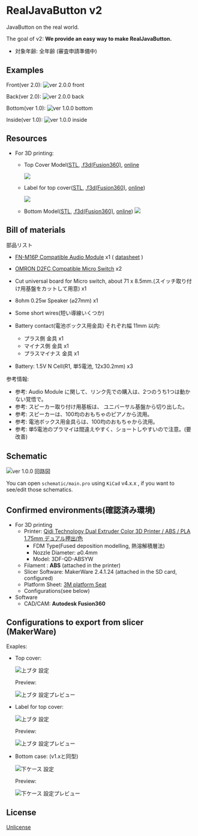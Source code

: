 # RealJavaButton v2

JavaButton on the real world.

The goal of v2: **We provide an easy way to make RealJavaButton.**

* 対象年齢: 全年齢 (審査申請準備中)

## Examples

Front(ver 2.0):
![ver 2.0.0 front](./images/examples-ver2_0_0-00.jpg)

Back(ver 2.0):
![ver 2.0.0 back](./images/examples-ver2_0_0-01.jpg)

Bottom(ver 1.0):
![ver 1.0.0 bottom](./images/examples-ver1_0_0-02.jpg)

Inside(ver 1.0):
![ver 1.0.0 inside](./images/examples-ver1_0_0-04.jpg)

## Resources

* For 3D printing:
  * Top Cover Model([STL](./models/case-lid02.stl), [.f3d(Fusion360)](./models/case-lid02.f3d), [online](http://a360.co/2zoEj2t)

    ![](./images/model_top-cover.png)

  * Label for top cover([STL](./models/case-lid02-label.stl), [.f3d(Fusion360)](./models/case-lid02-label.f3d), [online](http://a360.co/2zqsTeh))

    ![](./images/model_top-label.png)

  * Bottom Model([STL](./models/case-bottom04.stl), [.f3d(Fusion360)](./models/case-bottom04.f3d), [online](http://a360.co/2umziJ7))
    ![](./images/model_bottom.png)

## Bill of materials

部品リスト

* [FN-M16P Compatible Audio Module](https://www.amazon.co.jp/dp/B01D1D0E7Q/) x1
  ( [datasheet](http://www.trainelectronics.com/Arduino/MP3Sound/TalkingTemperature/FN-M16P%20Embedded%20MP3%20Audio%20Module%20Datasheet.pdf) )

* [OMRON D2FC Compatible Micro Switch](https://www.amazon.co.jp/dp/B00YM2Q178/) x2
* Cut universal board for Micro switch, about 71 x 8.5mm.(スイッチ取り付け用基盤をカットして用意) x1
* 8ohm 0.25w Speaker (⌀27mm)  x1
* Some short wires(短い導線いくつか)
* Battery contact(電池ボックス用金具) それぞれ幅 11mm 以内:
  * プラス側 金具 x1
  * マイナス側 金具 x1
  * プラスマイナス 金具 x1
* Battery: 1.5V N Cell(R1, 単5電池, 12x30.2mm)  x3

参考情報:

* 参考: Audio Module に関して、リンク先での購入は、2つのうち1つは動かない覚悟で。
* 参考: スピーカー取り付け用基板は、 ユニバーサル基盤から切り出した。
* 参考: スピーカーは、100均のおもちゃのピアノから流用。
* 参考: 電池ボックス用金具らは、100均のおもちゃから流用。
* 参考: 単5電池のプラマイは間違えやすく、ショートしやすいので注意。(要改善)

## Schematic

![ver 1.0.0 回路図](./images/schematic-ver1_0_0.png)

You can open `schematic/main.pro` using `KiCad` v4.x.x , if you want to see/edit those schematics.

## Confirmed environments(確認済み環境)

* For 3D printing
  * Printer: [Qidi Technology Dual Extruder Color 3D Printer / ABS / PLA 1.75mm デュアル押出/色](https://www.amazon.co.jp/dp/B01CRNV038/)
    * FDM Type(Fused deposition modelling, 熱溶解積層法)
    * Nozzle Diameter: ⌀0.4mm
    * Model: 3DF-QD-ABSYW
  * Filament : **ABS** (attached in the printer)
  * Slicer Software: MakerWare 2.4.1.24 (attached in the SD card, configured)
  * Platform Sheet: [3M platform Seat](https://www.amazon.co.jp/dp/B01M11XI4Y)
  * Configurations(see below)
* Software
  * CAD/CAM: **Autodesk Fusion360**

## Configurations to export from slicer (MakerWare)

Exaples:

* Top cover:

  ![上ブタ 設定](./images/makerbot-export-config_top-cover.png)

  Preview:

  ![上ブタ 設定プレビュー](./images/makerbot-export-config_top-cover_preview.png)

* Label for top cover:

  ![上ブタ 設定](./images/makerbot-export-config_top-label.png)

  Preview:

  ![上ブタ 設定プレビュー](./images/makerbot-export-config_top-label_preview.png)

* Bottom case: (v1.xと同型)

  ![下ケース 設定](./images/makerbot-export-config_bottom.png)

  Preview:

  ![下ケース 設定プレビュー](./images/makerbot-export-config_bottom_preview.png)

## License

[Unlicense](./LICENSE)
